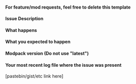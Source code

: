 #### For feature/mod requests, feel free to delete this template

#### Issue Description

#### What happens

#### What you expected to happen

#### Modpack version (Do not use "latest")

#### Your most recent log file where the issue was present

[pastebin/gist/etc link here]
